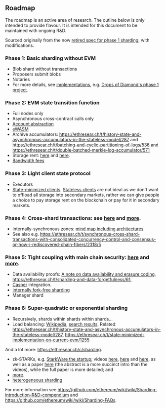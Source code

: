 <!-- TITLE: Sharding roadmap -->

<h2>Roadmap</h2>

The roadmap is an active area of research. The outline below is only intended to provide flavour. It is intended for this document to be maintained with ongoing R&D.

Sourced originally from the now [retired spec for phase 1 sharding](https://ethresear.ch/t/sharding-phase-1-spec-retired/1407), with modifications.



### <strong>Phase 1</strong>: Basic sharding without EVM
   * Blob shard without transactions
   * Proposers submit blobs
   * Notaries
   * For more details, see [implementations](http://wikijs.ethereum.wiki/Sharding-introduction-R&D-compendium#implementations), e.g. [Drops of Diamond's phase 1 project](https://github.com/Drops-of-Diamond/diamond_drops/projects/1).

### <strong>Phase 2</strong>: EVM state transition function
   * Full nodes only
   * Asynchronous cross-contract calls only
   * [Account abstraction](https://github.com/ethereum/EIPs/blob/master/EIPS/eip-101.md)
   * [eWASM](https://github.com/ewasm/design)
   * Archive accumulators: https://ethresear.ch/t/history-state-and-asynchronous-accumulators-in-the-stateless-model/287 and https://ethresear.ch/t/batching-and-cyclic-partitioning-of-logs/536 and https://ethresear.ch/t/double-batched-merkle-log-accumulator/571
   * Storage rent: [here](https://ethresear.ch/t/a-simple-and-principled-way-to-compute-rent-fees/1455) and [here](https://ethresear.ch/search?q=storage%20rent).
   * [Bandwidth fees](https://ethresear.ch/t/incentivizing-a-robust-p2p-network-relay-layer/1438)

### <strong>Phase 3</strong>: Light client state protocol

   * Executors
   * [State-minimized clients](https://ethresear.ch/t/state-minimised-executions/748). [Stateless clients](https://ethresear.ch/t/the-stateless-client-concept/172) are not ideal as we don't want to offload all storage into secondary markets, rather we can give people a choice to pay storage rent on the blockchain or pay for it in secondary markets.

### <strong>Phase 4</strong>: Cross-shard transactions: see [here](http://notes.ethereum.org/s/BJc_eGVFM#cross-shard-communication) and [more](https://ethresear.ch/search?q=cross-shard).

   * Internally-synchronous zones: [mind map including architectures](https://www.mindomo.com/zh/mindmap/sharding-d7cf8b6dee714d01a77388cb5d9d2a01)
   * See also e.g. https://ethresear.ch/t/synchronous-cross-shard-transactions-with-consolidated-concurrency-control-and-consensus-or-how-i-rediscovered-chain-fibers/2318/5

### <strong>Phase 5</strong>: Tight coupling with main chain security: [here](https://hackmd.io/s/HJ_BbgCFz#%E2%9F%A0-1600---1645--Ethereum-20-End-game) and [more](https://ethresear.ch/search?q=tight%20coupling).

   * Data availability proofs: [A note on data availability and erasure coding](https://github.com/ethereum/research/wiki/A-note-on-data-availability-and-erasure-coding), https://ethresear.ch/t/sharding-and-data-forgetfulness/61, 
   * [Casper](http://wikijs.ethereum.wiki/Casper-Proof-of-Stake-compendium) integration.
   * [Internally fork-free sharding](https://ethresear.ch/search?q=internally%20fork-free)
   * Manager shard

### <strong>Phase 6</strong>: Super-quadratic or exponential sharding

   * Recursively, shards within shards within shards...
   * Load balancing: [Wikipedia](https://en.wikipedia.org/wiki/Load_balancing_(computing)), [search results](https://duckduckgo.com/?q=load+balancing&t=canonical&ia=web). Related: https://ethresear.ch/t/history-state-and-asynchronous-accumulators-in-the-stateless-model/287, https://ethresear.ch/t/state-minimized-implementation-on-current-evm/1255

And a lot more: https://ethresear.ch/c/sharding.

- zk-STARKs, e.g. [StarkWare the startup](https://www.starkware.co/); videos [here](https://www.youtube.com/watch?v=VUN35BC11Qw&t=2s), [here](https://www.youtube.com/watch?v=9VuZvdxFZQo&t=7s) and [here](https://www.youtube.com/watch?v=9VuZvdxFZQo&t=7s), as well as a paper [here](https://eprint.iacr.org/2018/046) (the abstract is a more succinct intro than the videos), while the full paper is more detailed; and 
- [more](https://ethresear.ch/t/are-there-any-ideas-thats-potentially-more-useful-than-implementing-sharding/334/3). 
- [heterogeneous sharding](https://ethresear.ch/t/heterogeneous-sharding/1979)

For more information see https://github.com/ethereum/wiki/wiki/Sharding-introduction-R&D-compendium and https://github.com/ethereum/wiki/wiki/Sharding-FAQs.